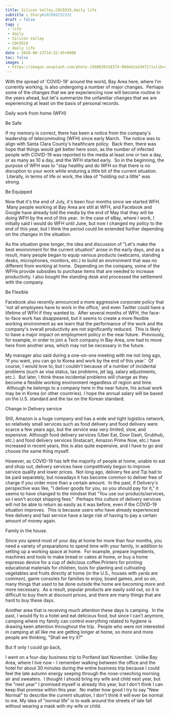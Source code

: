 ```yaml
---
title: Silicon Valley,COVID19,daily life
subtitle : Story#202008232332
draft : false
tags :
 - life
 - daily
 - Silicon Valley 
 - COVID19 
 - daily life
date : 2020-08-23T14:32:45+0900
toc: false
images : 
 - https://images.unsplash.com/photo-1568020318374-90deb2a24471?ixlib=rb-1.2.1&q=80&fm=jpg&crop=entropy&cs=tinysrgb&w=1080&fit=max&ixid=eyJhcHBfaWQiOjE1NTU0OX0
---
```


With the spread of 'COVID-19' around the world, Bay Area here, where I'm currently working, is also undergoing a number of major changes.  Perhaps some of the changes that we are experiencing now will become routine in the years ahead, but let's summarize the unfamiliar changes that we are experiencing at least on the basis of personal records.  

Daily work from home (WFH)  

Be Safe  

If my memory is correct, there has been a notice from the company's leadership of telecommuting (WFH) since early March.  The notice was to align with Santa Clara County's healthcare policy.  Back then, there was hope that things would get better here soon, as the number of infected people with COVID-19 was reported to the media at least one or two a day, or as many as 10 a day, and the WFH started early.  So in the beginning, the purpose of WFH was to "stay healthy and do WFH so that there is no disruption to your work while enduring a little bit of the current situation.  Literally, in terms of life or work, the idea of "holding out a little" was strong.  

Be Equipped  

Now that it's the end of July, it's been four months since we started WFH.  Many people working at Bay Area are still at WFH, and Facebook and Google have already told the media by the end of May that they will be doing WFH by the end of this year.  In the case of eBay, where I work, I initially said I would do WFH until June, but now I changed my policy to the end of this year, but I think the period could be extended further depending on the changes in the situation.  

As the situation grew longer, the idea and discussion of "Let's make the best environment for the current situation" arose in the early days, and as a result, many people began to equip various products (webcams, standing desks, microphones, monitors, etc.) to build an environment that was no different from working at home.  Depending on the company, some of the WFHs provide subsidies to purchase items that are needed to increase productivity. I also bought the standing desk and processed the settlement with the company.  

Be Flexible  

Facebook also recently announced a more aggressive corporate policy that 'not all employees have to work in the office,' and even Twitter could have a lifetime of WFH if they wanted to.  After several months of WFH, the face-to-face work has disappeared, but it seems to create a more flexible working environment as we learn that the performance of the work and the company's overall productivity are not significantly reduced.  This is likely to have a major impact on employment policy in the near future.  Previously, for example, in order to join a Tech company in Bay Area, one had to move here from another area, which may not be necessary in the future.  

My manager also said during a one-on-one meeting with me not long ago, 'If you want, you can go to Korea and work by the end of this year.'  Of course, I would love to, but I couldn't because of a number of incidental problems (such as visa status, tax problems, jet lag, salary adjustments, etc.).  But later, I think these incidental problems will change as they become a flexible working environment regardless of region and time.  Although he belongs to a company here in the near future, his actual work may be in Korea (or other countries). I hope the annual salary will be based on the U.S. standard and the tax on the Korean standard.  

Change in Delivery service  

  

Still, Amazon is a huge company and has a wide and tight logistics network, so relatively small services such as food delivery and food delivery were scarce a few years ago, but the service was very limited, slow, and expensive. Although food delivery services (Uber Eat, Door Dash, Grubhub, etc.) and food delivery services (Instacart, Amazon Prime Now, etc.) have increased in recent years, this is also quite expensive, and I have to go and choose the same thing myself.  

However, as COVID-19 has left the majority of people at home, unable to eat and shop out, delivery services have competitively begun to improve service quality and lower prices.  Not long ago, delivery fee and Tip had to be paid separately, but nowadays it has become common to deliver free of charge if you order more than a certain amount.  In the past, if Delivery's perspective was like, "I deliver goods for you, so you should pay for it," it seems to have changed to the mindset that "You use our products/services, so I won't accept shipping fees."  Perhaps this culture of delivery services will not be able to return as easily as it was before, even if the COVID-19 situation improves.  This is because users who have already experienced free delivery and fast service have a large risk of having to pay a certain amount of money again.  

Family in the house.  

Since you spend most of your day at home for more than four months, you need a variety of preparations to spend time with your family, in addition to setting up a working space at home.  For example, prepare ingredients, machines and tools to make bread or cakes at home, or buy a home espresso device for a cup of delicious coffee.Printers for printing educational materials for children, tools for planting and cultivating vegetables and fruits directly at home (in the U.S., houses with yards are common), game consoles for families to enjoy, board games, and so on, many things that used to be done outside the home are becoming more and more necessary.  As a result, popular products are easily sold out, so it is difficult to buy them at discount prices, and there are many things that are hard to buy these days.  

Another area that is receiving much attention these days is camping.  In the past, I would fly to a hotel and eat delicious food, but since I can't anymore, camping where my family can control everything related to hygiene is drawing keen attention throughout the trip.  People who were not interested in camping at all like me are getting longer at home, so more and more people are thinking, "Shall we try it?"  

But if only I could go back,  

I went on a four-day business trip to Portland last November.  Unlike Bay Area, where I live now - I remember walking between the office and the hotel for about 30 minutes during the entire business trip because I could feel the late autumn energy seeping through the nose-creeching morning air and sweaters.  I thought I should bring my wife and child next year, but the "next year" I promised myself is already this year, but I don't think I can keep that promise within this year.  No matter how good I try to say "New Normal" to describe the current situation, I don't think it will ever be normal to me. My idea of "normal life" is to walk around the streets of late fall without wearing a mask with my wife or child.  

 

